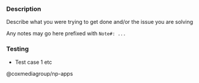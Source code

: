 ### Description

Describe what you were trying to get done and/or the issue you are solving

Any notes may go here prefixed with ```Note#: ...```

### Testing

* Test case 1 etc

@coxmediagroup/np-apps
